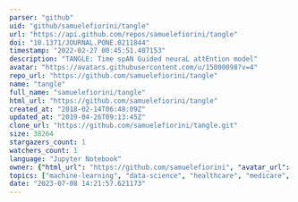 ```yaml
---
parser: "github"
uid: "github/samuelefiorini/tangle"
url: "https://api.github.com/repos/samuelefiorini/tangle"
doi: "10.1371/JOURNAL.PONE.0211844"
timestamp: "2022-02-27 00:45:51.407153"
description: "TANGLE: Time spAN Guided neuraL attEntion model"
avatar: "https://avatars.githubusercontent.com/u/15000098?v=4"
repo_url: "https://github.com/samuelefiorini/tangle"
name: "tangle"
full_name: "samuelefiorini/tangle"
html_url: "https://github.com/samuelefiorini/tangle"
created_at: "2018-02-14T06:48:09Z"
updated_at: "2019-04-26T09:13:45Z"
clone_url: "https://github.com/samuelefiorini/tangle.git"
size: 38264
stargazers_count: 1
watchers_count: 1
language: "Jupyter Notebook"
owner: {"html_url": "https://github.com/samuelefiorini", "avatar_url": "https://avatars.githubusercontent.com/u/15000098?v=4", "login": "samuelefiorini", "type": "User"}
topics: ["machine-learning", "data-science", "healthcare", "medicare", "pharmaceuticals", "australia"]
date: "2023-07-08 14:21:57.621173"
---
```

